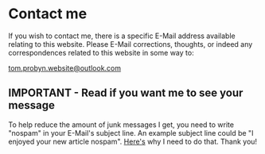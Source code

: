 # Contact me

If you wish to contact me, there is a specific E-Mail address available relating to this website. Please E-Mail corrections, thoughts, or indeed any correspondences related to this website in some way to:

[tom.probyn.website@outlook.com](mailto:tom.probyn.website@outlook.com)

## **IMPORTANT - Read if you want me to see your message**

To help reduce the amount of junk messages I get, you need to write "nospam" in your E-Mail's subject line. An example subject line could be "I enjoyed your new article nospam". [Here's](./blogs/nospam.html) why I need to do that. Thank you!